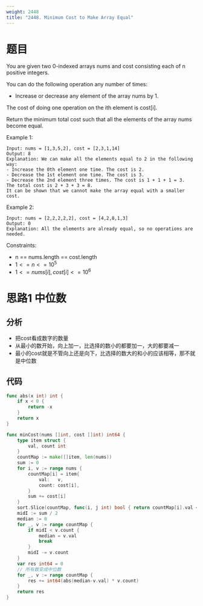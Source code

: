 ```yaml
---
weight: 2448
title: "2448. Minimum Cost to Make Array Equal"
---
```


# 题目

You are given two 0-indexed arrays nums and cost consisting each of n positive integers.

You can do the following operation any number of times:

- Increase or decrease any element of the array nums by 1.

The cost of doing one operation on the ith element is cost[i].

Return the minimum total cost such that all the elements of the array nums become equal.

Example 1:

```
Input: nums = [1,3,5,2], cost = [2,3,1,14]
Output: 8
Explanation: We can make all the elements equal to 2 in the following way:
- Increase the 0th element one time. The cost is 2.
- Decrease the 1st element one time. The cost is 3.
- Decrease the 2nd element three times. The cost is 1 + 1 + 1 = 3.
The total cost is 2 + 3 + 3 = 8.
It can be shown that we cannot make the array equal with a smaller cost.
```

Example 2:

```
Input: nums = [2,2,2,2,2], cost = [4,2,8,1,3]
Output: 0
Explanation: All the elements are already equal, so no operations are needed.
```

Constraints:

- n == nums.length == cost.length
- $1 <= n <= 10^5$
- $1 <= nums[i], cost[i] <= 10^6$

# 思路1 中位数

## 分析

- 把cost看成数字的数量
- 从最小的数开始，向上加一，比选择的数小的都要加一，大的都要减一
- 最小的cost就是不管向上还是向下，比选择的数大的和小的应该相等，那不就是中位数

## 代码

```go
func abs(x int) int {
	if x < 0 {
		return -x
	}
	return x
}

func minCost(nums []int, cost []int) int64 {
	type item struct {
		val, count int
	}
	countMap := make([]item, len(nums))
	sum := 0
	for i, v := range nums {
		countMap[i] = item{
			val:   v,
			count: cost[i],
		}
		sum += cost[i]
	}
	sort.Slice(countMap, func(i, j int) bool { return countMap[i].val < countMap[j].val })
	midI := sum / 2
	median := 0
	for _, v := range countMap {
		if midI < v.count {
			median = v.val
			break
		}
		midI -= v.count
	}
	var res int64 = 0
	// 所有数变成中位数
	for _, v := range countMap {
		res += int64(abs(median-v.val) * v.count)
	}
	return res
}
```
